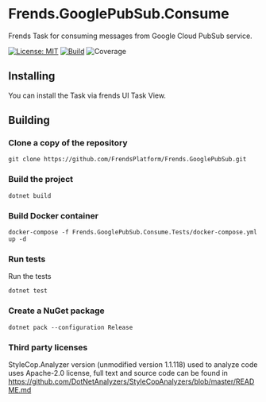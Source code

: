 # Frends.GooglePubSub.Consume
Frends Task for consuming messages from Google Cloud PubSub service.

[![License: MIT](https://img.shields.io/badge/License-MIT-green.svg)](https://opensource.org/licenses/MIT)
[![Build](https://github.com/FrendsPlatform/Frends.GooglePubSub/actions/workflows/Consume_build_and_test_on_main.yml/badge.svg)](https://github.com/FrendsPlatform/Frends.GooglePubSub/actions)
![Coverage](https://app-github-custom-badges.azurewebsites.net/Badge?key=FrendsPlatform/Frends.GooglePubSub/Frends.GooglePubSub.Consume|main)

## Installing

You can install the Task via frends UI Task View.

## Building

### Clone a copy of the repository

`git clone https://github.com/FrendsPlatform/Frends.GooglePubSub.git`

### Build the project

`dotnet build`

### Build Docker container

`docker-compose -f Frends.GooglePubSub.Consume.Tests/docker-compose.yml up -d`

### Run tests

Run the tests

`dotnet test`

### Create a NuGet package

`dotnet pack --configuration Release`

### Third party licenses

StyleCop.Analyzer version (unmodified version 1.1.118) used to analyze code uses Apache-2.0 license, full text and source code can be found in https://github.com/DotNetAnalyzers/StyleCopAnalyzers/blob/master/README.md
